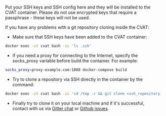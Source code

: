 Put your SSH keys and SSH config here and they will be installed to the CVAT container.
Please do not use encrypted keys that require a passphrase - these keys will not be used.

If you have any problems with a git repository cloning inside the CVAT:
  * Make sure that SSH keys have been added to the CVAT container:

```bash
docker exec -it cvat bash -ic 'ls .ssh'
```

  * If you need a proxy for connecting to the Internet, specify the socks_proxy variable before build the container. For example:

```bash
socks_proxy=proxy-example.com:1080 docker-compose build
```

  * Try to clone a repository via SSH directly in the container by the command:

```bash
docker exec -it cvat bash -ic 'cd /tmp -r && git clone <ssh_repository_url>'
```

  * Finally try to clone it on your local machine and if it's successful, contact with us via [Gitter chat](https://gitter.im/opencv-cvat) or [Github issues](https://github.com/opencv/cvat/issues).
